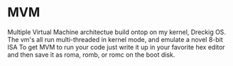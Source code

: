 MVM
===

Multiple Virtual Machine architectue build ontop on my kernel, Dreckig OS.
The vm's all run multi-threaded in kernel mode, and emulate a novel 8-bit ISA
To get MVM to run your code just write it up in your favorite hex editor and 
then save it as roma, romb, or romc on the boot disk.